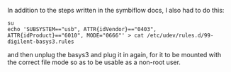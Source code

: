 In addition to the steps written in the symbiflow docs, I also had to do this:

```
su
echo 'SUBSYSTEM=="usb", ATTR{idVendor}=="0403", ATTR{idProduct}=="6010", MODE="0666"' > cat /etc/udev/rules.d/99-digilent-basys3.rules
```

and then unplug the basys3 and plug it in again, for it to be mounted with the correct file mode so as to be usable as a non-root user.